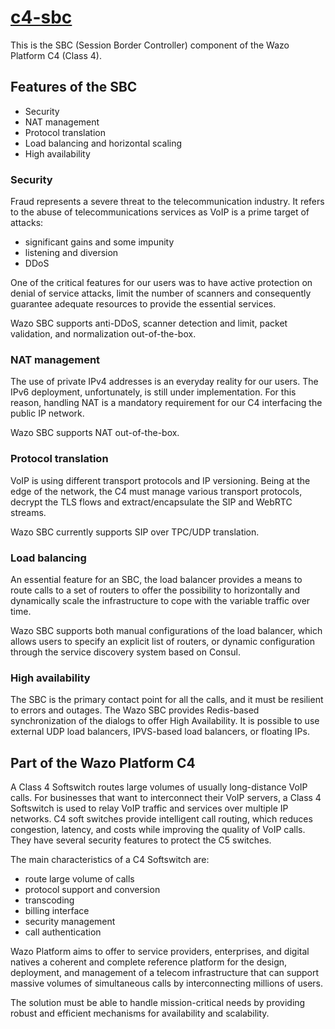 # [c4-sbc](https://github.com/wazo-platform/wazo-c4-sbc)

This is the SBC (Session Border Controller) component of the Wazo Platform C4 (Class 4).

## Features of the SBC

* Security
* NAT management
* Protocol translation
* Load balancing and horizontal scaling
* High availability

### Security

Fraud represents a severe threat to the telecommunication industry. It refers to the abuse of telecommunications services as VoIP is a prime target of attacks:

* significant gains and some impunity
* listening and diversion
* DDoS

One of the critical features for our users was to have active protection on denial of service attacks, limit the number of scanners and consequently guarantee adequate resources to provide the essential services.

Wazo SBC supports anti-DDoS, scanner detection and limit, packet validation, and normalization out-of-the-box.

### NAT management

The use of private IPv4 addresses is an everyday reality for our users. The IPv6 deployment, unfortunately, is still under implementation. For this reason, handling NAT is a mandatory requirement for our C4 interfacing the public IP network.

Wazo SBC supports NAT out-of-the-box.

### Protocol translation

VoIP is using different transport protocols and IP versioning. Being at the edge of the network, the C4 must manage various transport protocols, decrypt the TLS flows and extract/encapsulate the SIP and WebRTC streams.

Wazo SBC currently supports SIP over TPC/UDP translation.

### Load balancing

An essential feature for an SBC, the load balancer provides a means to route calls to a set of routers to offer the possibility to horizontally and dynamically scale the infrastructure to cope with the variable traffic over time.

Wazo SBC supports both manual configurations of the load balancer, which allows users to specify an explicit list of routers, or dynamic configuration through the service discovery system based on Consul.

### High availability

The SBC  is the primary contact point for all the calls, and it must be resilient to errors and outages. The Wazo SBC provides Redis-based synchronization of the dialogs to offer High Availability. It is possible to use external UDP load balancers, IPVS-based load balancers, or floating IPs.

## Part of the Wazo Platform C4

A Class 4 Softswitch routes large volumes of usually long-distance VoIP calls. For businesses that want to interconnect their VoIP servers, a Class 4 Softswitch is used to relay VoIP traffic and services over multiple IP networks. C4 soft switches provide intelligent call routing, which reduces congestion, latency, and costs while improving the quality of VoIP calls. They have several security features to protect the C5 switches.

The main characteristics of a C4 Softswitch are:

* route large volume of calls
* protocol support and conversion
* transcoding
* billing interface
* security management
* call authentication

Wazo Platform aims to offer to service providers, enterprises, and digital natives a coherent and complete reference platform for the design, deployment, and management of a telecom infrastructure that can support massive volumes of simultaneous calls by interconnecting millions of users.

The solution must be able to handle mission-critical needs by providing robust and efficient mechanisms for availability and scalability.